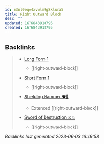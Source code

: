 ```yaml
---
id: u3nl0eqo4xvwlm9g8kluna5
title: Right Outward Block
desc: ""
updated: 1676843918795
created: 1676843918795
---
```


## Backlinks

> - [Long Form 1](..\forms\long-form-1.md)
>   - [[right-outward-block]]
>    
> - [Short Form 1](..\forms\short-form-1.md)
>   - [[right-outward-block]]
>    
> - [Shielding Hammer 🛡️🔨](..\techniques\shielding-hammer.md)
>   - Extended [[right-outward-block]]
>    
> - [Sword of Destruction ⚔️💥](..\techniques\sword-of-destruction.md)
>   - [[right-outward-block]]

_Backlinks last generated 2023-06-03 16:49:58_
